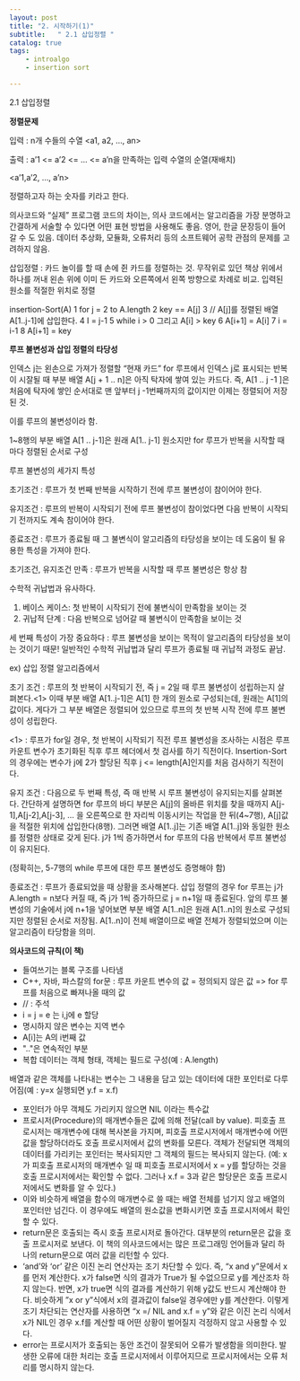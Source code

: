 ```yaml
---
layout: post
title: "2. 시작하기(1)"
subtitle:   " 2.1 삽입정렬 "
catalog: true
tags:
    - introalgo
    - insertion sort

---
```


2.1 삽입정렬



**정렬문제**

 

입력 : n개 수들의 수열 <a1, a2, …, an>

 출력 : a’1 <= a’2 <= … <= a’n을 만족하는 입력 수열의 순열(재배치) 



<a’1,a’2, …, a’n>

 정렬하고자 하는 숫자를 키라고 한다.

 의사코드와 “실제” 프로그램 코드의 차이는, 의사 코드에서는 알고리즘을 가장 분명하고 간결하게 서술할 수 있다면 어떤 표현 방법을 사용해도 좋음. 영어, 한글 문장등이 들어갈 수 도 있음. 데이터 추상화, 모듈화, 오류처리 등의 소프트웨어 공학 관점의 문제를 고려하지 않음.

 

삽입정렬 : 카드 놀이를 할 때 손에 쥔 카드를 정렬하는 것. 무작위로 있던 책상 위에서 하나를 꺼내 왼손 위에 이미 든 카드와 오른쪽에서 왼쪽 방향으로 차례로 비교. 입력된 원소를 적절한 위치로 정렬



﻿insertion-Sort(A) 1 for j = 2 to A.length 2     key == A[j] 3     // A[j]를 정렬된 배열 A[1..j-1]에 삽입한다. 4     I = j-1 5     while i > 0 그리고 A[i] > key 6         A[i+1] = A[i] 7         i = i-1 8     A[i+1] = key ﻿

 **루프 불변성과 삽입 정렬의 타당성**



 인덱스 j는 왼손으로 가져가 정렬할 “현재 카드” for 루프에서 인덱스 j로 표시되는 반복이 시잘될 때 부분 배열 A[j + 1 .. n]은 아직 탁자에 쌓여 있는 카드다. 즉, A[1 .. j -1 ]은 처음에 탁자에 쌓인 순서대로 맨 앞부터 j -1번째까지의 값이지만 이제는 정렬되어 저장된 것.

 이를 루프의 불변성이라 함.



1~8행의 부분 배열 A[1 .. j-1]은 원래 A[1.. j-1] 원소지만 for 루프가 반복을 시작할 때 마다 정렬된 순서로 구성

 

루프 불변성의 세가지 특성

 

초기조건 : 루프가 첫 번째 반복을 시작하기 전에 루프 불변성이 참이어야 한다.



유지조건 : 루프의 반복이 시작되기 전에 루프 불변성이 참이었다면 다음 반복이 시작되기 전까지도 계속 참이어야 한다.



 종료조건 : 루프가 종료될 때 그 불변식이 알고리즘의 타당성을 보이는 데 도움이 될 유용한 특성을 가져야 한다.

 

초기조건, 유지조건 만족 : 루프가 반복을 시작할 때 루프 불변성은 항상 참

 수학적 귀납법과 유사하다.



1.  베이스 케이스: 첫 반복이 시작되기 전에 불변식이 만족함을 보이는 것
2.  귀납적 단계 : 다음 반복으로 넘어갈 때 불변식이 만족함을 보이는 것

 

세 번째 특성이 가장 중요하다 : 루프 불변성을 보이는 목적이 알고리즘의 타당성을 보이는 것이기 때문! 일반적인 수학적 귀납법과 달리 루프가 종료될 때 귀납적 과정도 끝남.



ex) 삽입 정렬 알고리즘에서

 

초기 조건 : 루프의 첫 반복이 시작되기 전, 즉 j = 2일 때 루프 불변성이 성립하는지 살펴본다.<1> 이때 부분 배열 A[1..j-1]은 A[1] 한 개의 원소로 구성되는데, 원래는 A[1]의 값이다. 게다가 그 부분 배열은 정렬되어 있으므로 루프의 첫 반복 시작 전에 루프 불변성이 성립한다.



<1> : 루프가 for일 경우, 첫 반복이 시작되기 직전 루프 불변성을 조사하는 시점은 루프 카운트 변수가 초기화된 직후 루프 헤더에서 첫 검사를 하기 직전이다. Insertion-Sort의 경우에는 변수가 j에 2가 할당된 직후 j <= length[A]인지를 처음 검사하기 직전이다.





 유지 조건 : 다음으로 두 번째 특성, 즉 매 반복 시 루프 불변성이 유지되는지를 살펴본다. 간단하게 설명하면 for 루프의 바디 부분은 A[j]의 올바른 위치를 찾을 때까지 A[j-1],A[j-2],A[j-3], … 을 오른쪽으로 한 자리씩 이동시키는 작업을 한 뒤(4~7행), A[j]값을 적절한 위치에 삽입한다(8행). 그러면 배열 A[1..j]는 기존 배열 A[1..j]와 동일한 원소를 정렬한 상태로 갖게 된다. j가 1씩 증가하면서 for 루프의 다음 반복에서 루프 불변성이 유지된다.

(정확히는, 5-7행의 while 루프에 대한 루프 불변성도 증명해야 함)

 

종료조건 : 루프가 종료되었을 때 상황을 조사해본다. 삽입 정렬의 경우 for 루프는 j가 A.length = n보다 커질 때, 즉 j가 1씩 증가하므로 j = n+1일 때 종료된다. 앞의 루프 불변성의 기술에서 j에 n+1을 넣어보면 부분 배열 A[1..n]은 원래 A[1..n]의 원소로 구성되지만 정렬된 순서로 저장됨. A[1..n]이 전체 배열이므로 배열 전체가 정렬되었으며 이는 알고리즘이 타당함을 의미.

 



**의사코드의 규칙(이 책)**



-  들여쓰기는 블록 구조를 나타냄
- C++, 자바, 파스칼의 for문 : 루프 카운트 변수의 값 = 정의되지 않은 값 => for 루프를 처음으로 빠져나올 때의 값
- // : 주석
- i = j = e 는 i,j에 e 할당
- 명시하지 않은 변수는 지역 변수
- A[i]는 A의 i번째 값
- ".."은 연속적인 부분
- 복합 데이터는 객체 형태, 객체는 필드로 구성(예 : A.length)

 배열과 같은 객체를 나타내는 변수는 그 내용을 담고 있는 데이터에 대한 포인터로 다루어짐(예 : y=x 실행되면 y.f = x.f)

- 포인터가 아무 객체도 가리키지 않으면 NIL 이라는 특수값
- 프로시저(Procedure)의 매개변수들은 값에 의해 전달(call by value). 피호출 프로시저는 매개변수에 대해 복사본을 가지며, 피호출 프로시저에서 매개변수에 어떤 값을 할당하더라도 호출 프로시저에서 값의 변화를 모른다. 객체가 전달되면 객체의 데이터를 가리키는 포인터는 복사되지만 그 객체의 필드는 복사되지 않는다. (예: x가 피호출 프로시저의 매개변수 일 때 피호출 프로시저에서 x = y를 할당하는 것을 호출 프로시저에서는 확인할 수 없다. 그러나 x.f = 3과 같은 할당문은 호출 프로시저에서도 변화를 알 수 있다.) 
- 이와 비슷하게 배열을 함수의 매개변수로 쓸 때는 배열 전체를 넘기지 않고 배열의 포인터만 넘긴다. 이 경우에도 배열의 원소값을 변화시키면 호출 프로시저에서 확인 할 수 있다.
- return문은 호출되는 즉시 호출 프로시저로 돌아간다. 대부분의 return문은 값을 호출 프로시저로 보낸다. 이 책의 의사코드에서는 많은 프로그래밍 언어들과 달리 하나의 return문으로 여러 값을 리턴할 수 있다.
- ‘and’와 ‘or’ 같은 이진 논리 연산자는 조기 차단할 수 있다. 즉, “x and y”문에서 x를 먼저 계산한다. x가 false면 식의 결과가 True가 될 수없으므로 y를 계산조차 하지 않는다. 반면, x가 true면 식의 결과를 계산하기 위해 y값도 반드시 계산해야 한다. 비슷하게 ”x or y”식에서 x의 결과값이 false일 경우에만 y를 계산한다. 이렇게 조기 차단되는 연산자를 사용하면 “x =/ NIL and x.f = y”와 같은 이진 논리 식에서 x가 NIL인 경우 x.f를 계산할 때 어떤 상황이 벌어질지 걱정하지 않고 사용할 수 있다.
- error는 프로시저가 호출되는 동안 조건이 잘못되어 오류가 발생함을 의미한다. 발생한 오류에 대한 처리는 호출 프로시저에서 이루어지므로 프로시저에서는 오류 처리를 명시하지 않는다.